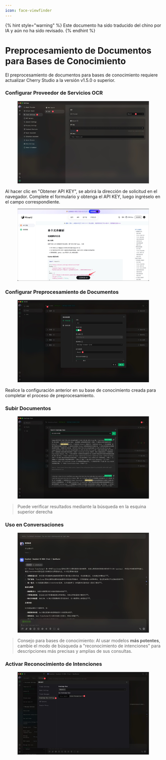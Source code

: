 ```yaml
---
icon: face-viewfinder
---
```


{% hint style="warning" %}
Este documento ha sido traducido del chino por IA y aún no ha sido revisado.
{% endhint %}

# Preprocesamiento de Documentos para Bases de Conocimiento

El preprocesamiento de documentos para bases de conocimiento requiere actualizar Cherry Studio a la versión v1.5.0 o superior.

### Configurar Proveedor de Servicios OCR

<figure><img src="../.gitbook/assets/CleanShot 2025-06-03 at 11.50.10@2x (1).jpg" alt=""><figcaption></figcaption></figure>

Al hacer clic en "Obtener API KEY", se abrirá la dirección de solicitud en el navegador. Complete el formulario y obtenga el API KEY, luego ingréselo en el campo correspondiente.

<figure><img src="../.gitbook/assets/CleanShot 2025-06-03 at 11.51.55@2x.jpg" alt=""><figcaption></figcaption></figure>

### Configurar Preprocesamiento de Documentos

<figure><img src="../.gitbook/assets/CleanShot 2025-06-03 at 20.01.03@2x.jpg" alt=""><figcaption></figcaption></figure>

Realice la configuración anterior en su base de conocimiento creada para completar el proceso de preprocesamiento.

### Subir Documentos

<figure><img src="../.gitbook/assets/CleanShot 2025-06-03 at 12.01.59@2x.jpg" alt=""><figcaption></figcaption></figure>

> Puede verificar resultados mediante la búsqueda en la esquina superior derecha

### Uso en Conversaciones

<figure><img src="../.gitbook/assets/CleanShot 2025-06-03 at 14.11.00@2x.jpg" alt=""><figcaption></figcaption></figure>

> Consejo para bases de conocimiento: Al usar modelos **más potentes**, cambie el modo de búsqueda a "reconocimiento de intenciones" para descripciones más precisas y amplias de sus consultas.

### Activar Reconocimiento de Intenciones

<figure><img src="../.gitbook/assets/CleanShot 2025-06-03 at 14.12.47@2x.jpg" alt=""><figcaption></figcaption></figure>